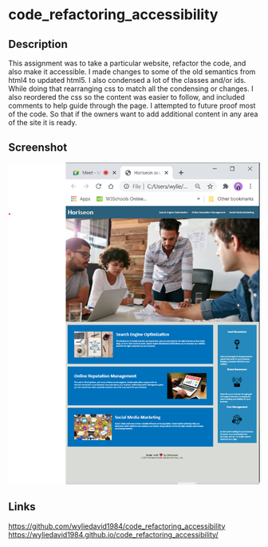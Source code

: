 # code_refactoring_accessibility

## Description

This assignment was to take a particular website, refactor the code, and also make it accessible.  I made changes to some of the old semantics from html4 to updated html5.  I also condensed a lot of the classes and/or ids. While doing that rearranging css to match all the condensing or changes.  I also reordered the css so the content was easier to follow, and included comments to help guide through the page.  I attempted to future proof most of the code.  So that if the owners want to add additional content in any area of the site it is ready.  

## Screenshot

![Screenshot_of_website](./assets\images\Screenshotofsite.png?raw=true "screenshotImage")

## Links

https://github.com/wyliedavid1984/code_refactoring_accessibility
https://wyliedavid1984.github.io/code_refactoring_accessibility/